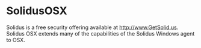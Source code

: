 # SolidusOSX
Solidus is a free security offering available at http://www.GetSolid.us. Solidus OSX extends many of the capabilities of the Solidus Windows agent to OSX.
